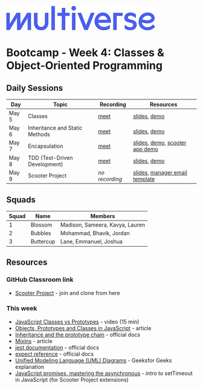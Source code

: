 ![Image](/img/Multiverse_Logo_rgb_ultra_25.jpg "Multiverse banner")

# Bootcamp - Week 4: Classes & Object-Oriented Programming

## Daily Sessions
|Day|Topic|Recording|Resources|
|-----| ------------- |---------------------|--------|
|May 5|Classes|[meet](https://drive.google.com/file/d/1SAEugjcg7eHvhbh4l1RfdiJhvXGodLsd)|[slides](https://docs.google.com/presentation/d/1LH-Rq74SBPnYhOW7N8ES6f7GAWglM8ySDmLXyQg8XXc), [demo](https://github.com/Laurie-Multiverse/rpg-demo/tree/day1)
|May 6|Inheritance and Static Methods|[meet](https://drive.google.com/file/d/1wqW7SNhfc6WsC8_QAaRWFoLEp59tLzyy)|[slides](https://docs.google.com/presentation/d/1CjTRxBUfsgHHLLT1ncFwAPBkSsa3iH2Ap8NsWcTDWAQ), [demo](https://github.com/Laurie-Multiverse/rpg-demo/tree/day2)
|May 7|Encapsulation|[meet](https://drive.google.com/file/d/1133-53Ut7VKZQA6IHbmCyOv1IN6SK8ZJ)|[slides](https://docs.google.com/presentation/d/10ahJommDNxClwYxcdOvPNgJq7wHAxrRXFPkOcRjMUE0), [demo](https://github.com/Laurie-Multiverse/rpg-demo/tree/day3), [scooter app demo](https://drive.google.com/file/d/1xwckwgNbXDTOBwvnlzBBNRvV5GjsWC5z)
|May 8|TDD (Test-Driven Development)|[meet](https://drive.google.com/file/d/1kFIj1FasvrIz1G6EU1ky_N6kUg4_mlnK)|[slides](https://docs.google.com/presentation/d/1aIPlCKuo7Lkv8uhyNtsfx_5Da3AbOZsAee97Pb48MTw), [demo](https://github.com/Laurie-Multiverse/rpg-demo/tree/day4)
|May 9|Scooter Project|*no recording*|[slides](https://docs.google.com/presentation/d/189eZTjFTjVJFn2DNuK_ARptdkIdGboWp70uBiqQRCng), [manager email template](https://docs.google.com/document/d/1auHc4dDQ5mf42YSU339ZkAuIV2KmQLqFgO4GKPIi60g)

## Squads
|Squad|Name|Members|
|-----|----|-------|
|1|Blossom|Madison, Sameera, Kavya, Lauren
|2|Bubbles|Mohammad, Bhavik, Jordan 
|3|Buttercup|Lane, Emmanuel, Joshua

## Resources

### GitHub Classroom link
* [Scooter Project](https://classroom.github.com/a/7WAiWhgL) - join and clone from here

### This week
* [JavaScript Classes vs Prototypes](https://youtu.be/XoQKXDWbL1M) - video (15 min)
* [Objects, Prototypes and Classes in JavaScript](https://www.digitalocean.com/community/tutorials/js-objects-prototypes-classes) - article
* [Inheritance and the prototype chain](https://developer.mozilla.org/en-US/docs/Web/JavaScript/Guide/Inheritance_and_the_prototype_chain) - official docs
* [Mixins](https://javascript.info/mixins) - article
* [jest documentation](https://jestjs.io/docs/getting-started) - official docs
* [expect reference](https://jestjs.io/docs/expect) - official docs
* [Unified Modeling Language (UML) Diagrams](https://www.geeksforgeeks.org/unified-modeling-language-uml-introduction) - Geeksfor Geeks explanation
* [JavaScript promises, mastering the asynchronous](https://tech.io/playgrounds/347/javascript-promises-mastering-the-asynchronous/what-is-asynchronous-in-javascript) - intro to setTimeout in JavaScript (for Scooter Project extensions)